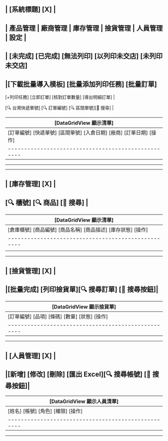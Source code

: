 ## | [系統標題] [X] |

## | 產品管理 | 廠商管理 | 庫存管理 | 撿貨管理 | 人員管理 | 設定 |

## | [未完成] [已完成] [無法列印] [以列印未交店] [未列印未交店]

## |[下載批量導入模板] [批量添加列印任務] [批量訂單]

[+列印任務] [立即訂單] [核對訂單數量] [導出明細訂單] |

[🔍 台灣快遞單號] [🔍 訂單編號] [🔍 區間單號][🔘 搜尋] |

| [DataGridView 顯示清單]                                              |
| -------------------------------------------------------------------- |
| [訂單編號] [快遞單號] [區間單號] [入倉日期] [廠商] [訂單日期] [操作] |
| ---------------------------------------------------                  |

---

---

## | [庫存管理] [X] |

## [🔍 櫃號] [🔍 商品] [🔘 搜尋] |

| [DataGridView 顯示清單]                                       |
| ------------------------------------------------------------- |
| [倉庫櫃號] [商品編號] [商品名稱] [商品描述] [庫存狀態] [操作] |
| ---------------------------------------------------           |
|                                                               |

---

## | [撿貨管理] [X] |

## |[批量完成] [列印撿貨單][🔍 搜尋訂單] [🔘 搜尋按鈕]|

| [DataGridView 顯示撿貨單]                           |
| --------------------------------------------------- |
| [訂單編號] [品項] [條碼] [數量] [狀態] [操作]       |
| --------------------------------------------------- |

---

## | [人員管理] [X] |

## |[新增] [修改] [刪除] [匯出 Excel][🔍 搜尋帳號] [🔘 搜尋按鈕]|

| [DataGridView 顯示人員清單]                         |
| --------------------------------------------------- |
| [姓名] [帳號] [角色] [權限] [操作]                  |
| --------------------------------------------------- |

---
